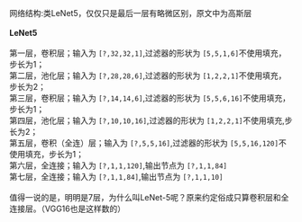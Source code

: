 网络结构:类LeNet5，仅仅只是最后一层有略微区别，原文中为高斯层<br><br>
**LeNet5**<br><br>
第一层，卷积层；输入为 `[?,32,32,1]`,过滤器的形状为 `[5,5,1,6]`不使用填充，步长为1；<br>
第二层，池化层；输入为 `[?,28,28,6]`,过滤器的形状为 `[1,2,2,1]`不使用填充，步长为2；<br>
第三层，卷积层；输入为 `[?,14,14,6]`,过滤器的形状为 `[5,5,6,16]`不使用填充，步长为1；<br>
第四层，池化层；输入为 `[?,10,10,16]`,过滤器的形状为 `[1,2,2,1]`不使用填充,步长为2；<br>
第五层，卷积（全连）层；输入为 `[?,5,5,16]`,过滤器的形状为 `[5,5,16,120]`不使用填充，步长为1；<br>
第六层，全连接；输入为 `[?,1,1,120]`,输出节点为 `[?,1,1,84]`<br>
第七层，全连接；输入为 `[?,1,1,84]`,输出节点为 `[?,1,1,10]`<br><br>
值得一说的是，明明是7层，为什么叫LeNet-5呢？原来约定俗成只算卷积层和全连接层。（VGG16也是这样数的）
